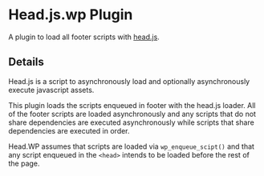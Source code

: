 Head.js.wp Plugin
=================

A plugin to load all footer scripts with [head.js](https://github.com/headjs/headjs).

Details
-------

Head.js is a script to asynchronously load and optionally asynchronously execute javascript assets.

This plugin loads the scripts enqueued in footer with the head.js loader. All of the footer scripts are loaded asynchronously and any scripts that do not share dependencies are executed asynchronously while scripts that share dependencies are executed in order.

Head.WP assumes that scripts are loaded via `wp_enqueue_scipt()` and that any script enqueued in the `<head>` intends to be loaded before the rest of the page.
